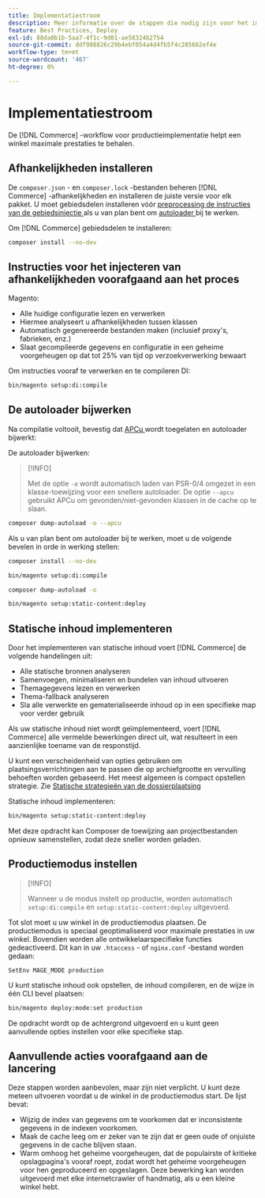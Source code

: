 ```yaml
---
title: Implementatiestroom
description: Meer informatie over de stappen die nodig zijn voor het implementeren van Adobe Commerce in een productieomgeving.
feature: Best Practices, Deploy
exl-id: 88da0b1b-5aa7-4f1c-9d01-ae58324b2754
source-git-commit: ddf988826c29b4ebf054a4d4fb5f4c285662ef4e
workflow-type: tm+mt
source-wordcount: '467'
ht-degree: 0%

---
```


# Implementatiestroom

De [!DNL Commerce] -workflow voor productieimplementatie helpt een winkel maximale prestaties te behalen.

## Afhankelijkheden installeren

De `composer.json` - en `composer.lock` -bestanden beheren [!DNL Commerce] -afhankelijkheden en installeren de juiste versie voor elk pakket. U moet gebiedsdelen installeren vóór [ preprocessing de instructies van de gebiedsinjectie ](#preprocess-dependency-injection-instructions) als u van plan bent om [ autoloader ](#update-the-autoloader) bij te werken.

Om [!DNL Commerce] gebiedsdelen te installeren:

```bash
composer install --no-dev
```

## Instructies voor het injecteren van afhankelijkheden voorafgaand aan het proces

Magento:

* Alle huidige configuratie lezen en verwerken
* Hiermee analyseert u afhankelijkheden tussen klassen
* Automatisch gegenereerde bestanden maken (inclusief proxy&#39;s, fabrieken, enz.)
* Slaat gecompileerde gegevens en configuratie in een geheime voorgeheugen op dat tot 25% van tijd op verzoekverwerking bewaart

Om instructies vooraf te verwerken en te compileren DI:

```bash
bin/magento setup:di:compile
```

## De autoloader bijwerken

Na compilatie voltooit, bevestig dat [ APCu ](../performance/software.md#php-settings) wordt toegelaten en autoloader bijwerkt:

De autoloader bijwerken:

>[!INFO]
>
>Met de optie `-o` wordt automatisch laden van PSR-0/4 omgezet in een klasse-toewijzing voor een snellere autoloader. De optie `--apcu` gebruikt APCu om gevonden/niet-gevonden klassen in de cache op te slaan.

```bash
composer dump-autoload -o --apcu
```

Als u van plan bent om autoloader bij te werken, moet u de volgende bevelen in orde in werking stellen:

```bash
composer install --no-dev
```

```bash
bin/magento setup:di:compile
```

```bash
composer dump-autoload -o
```

```bash
bin/magento setup:static-content:deploy
```

## Statische inhoud implementeren

Door het implementeren van statische inhoud voert [!DNL Commerce] de volgende handelingen uit:

* Alle statische bronnen analyseren
* Samenvoegen, minimaliseren en bundelen van inhoud uitvoeren
* Themagegevens lezen en verwerken
* Thema-fallback analyseren
* Sla alle verwerkte en gematerialiseerde inhoud op in een specifieke map voor verder gebruik

Als uw statische inhoud niet wordt geïmplementeerd, voert [!DNL Commerce] alle vermelde bewerkingen direct uit, wat resulteert in een aanzienlijke toename van de responstijd.

U kunt een verscheidenheid van opties gebruiken om plaatsingsverrichtingen aan te passen die op archiefgrootte en vervulling behoeften worden gebaseerd. Het meest algemeen is compact opstellen strategie. Zie [ Statische strategieën van de dossierplaatsing ](../configuration/cli/static-view-file-strategy.md)

Statische inhoud implementeren:

```bash
bin/magento setup:static-content:deploy
```

Met deze opdracht kan Composer de toewijzing aan projectbestanden opnieuw samenstellen, zodat deze sneller worden geladen.

## Productiemodus instellen

>[!INFO]
>
>Wanneer u de modus instelt op productie, worden automatisch `setup:di:compile` en `setup:static-content:deploy` uitgevoerd.

Tot slot moet u uw winkel in de productiemodus plaatsen. De productiemodus is speciaal geoptimaliseerd voor maximale prestaties in uw winkel. Bovendien worden alle ontwikkelaarspecifieke functies gedeactiveerd. Dit kan in uw `.htaccess` - of `nginx.conf` -bestand worden gedaan:

`SetEnv MAGE_MODE production`

U kunt statische inhoud ook opstellen, de inhoud compileren, en de wijze in één CLI bevel plaatsen:

```bash
bin/magento deploy:mode:set production
```

De opdracht wordt op de achtergrond uitgevoerd en u kunt geen aanvullende opties instellen voor elke specifieke stap.

## Aanvullende acties voorafgaand aan de lancering

Deze stappen worden aanbevolen, maar zijn niet verplicht. U kunt deze meteen uitvoeren voordat u de winkel in de productiemodus start. De lijst bevat:

* Wijzig de index van gegevens om te voorkomen dat er inconsistente gegevens in de indexen voorkomen.
* Maak de cache leeg om er zeker van te zijn dat er geen oude of onjuiste gegevens in de cache blijven staan.
* Warm omhoog het geheime voorgeheugen, dat de populairste of kritieke opslagpagina&#39;s vooraf roept, zodat wordt het geheime voorgeheugen voor hen geproduceerd en opgeslagen. Deze bewerking kan worden uitgevoerd met elke internetcrawler of handmatig, als u een kleine winkel hebt.
